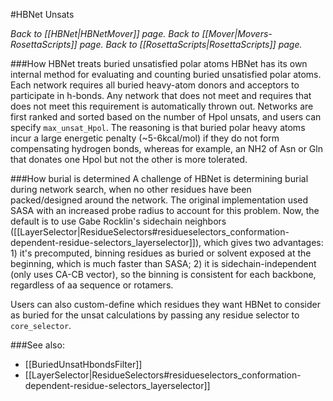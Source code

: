 #HBNet Unsats

*Back to [[HBNet|HBNetMover]] page.  Back to [[Mover|Movers-RosettaScripts]] page.  Back to [[RosettaScripts|RosettaScripts]] page.*<br>

###How HBNet treats buried unsatisfied polar atoms
HBNet has its own internal method for evaluating and counting buried unsatisfied polar atoms.  Each network requires all buried heavy-atom donors and acceptors to participate in h-bonds.  Any network that does not meet and requires that does not meet this requirement is automatically thrown out.  Networks are first ranked and sorted based on the number of Hpol unsats, and users can specify ```max_unsat_Hpol```.  The reasoning is that buried polar heavy atoms incur a large energetic penalty (~5-6kcal/mol) if they do not form compensating hydrogen bonds, whereas for example, an NH2 of Asn or Gln that donates one Hpol but not the other is more tolerated.

###How burial is determined
A challenge of HBNet is determining burial during network search, when no other residues have been packed/designed around the network.  The original implementation used SASA with an increased probe radius to account for this problem.  Now, the default is to use Gabe Rocklin's sidechain neighbors ([[LayerSelector|ResidueSelectors#residueselectors_conformation-dependent-residue-selectors_layerselector]]), which gives two advantages: 1) it's precomputed, binning residues as buried or solvent exposed at the beginning, which is much faster than SASA; 2) it is sidechain-independent (only uses CA-CB vector), so the binning is consistent for each backbone, regardless of aa sequence or rotamers.

Users can also custom-define which residues they want HBNet to consider as buried for the unsat calculations by passing any residue selector to ```core_selector```.

###See also:
* [[BuriedUnsatHbondsFilter]]
* [[LayerSelector|ResidueSelectors#residueselectors_conformation-dependent-residue-selectors_layerselector]]